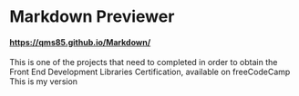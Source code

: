 # Markdown Previewer
 #### https://qms85.github.io/Markdown/

This is one of the projects that need to completed in order to obtain the 
Front End Development Libraries Certification, available on freeCodeCamp
This is my version
